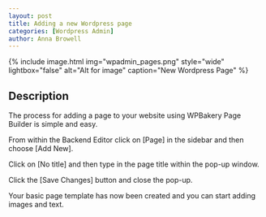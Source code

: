 ```yaml
---
layout: post
title: Adding a new Wordpress page
categories: [Wordpress Admin]
author: Anna Browell
---
```

{% include image.html img="wpadmin_pages.png" style="wide" lightbox="false" alt="Alt for image" caption="New Wordpress Page" %}


## Description

The process for adding a page to your website using WPBakery Page Builder is simple and easy.

From within the Backend Editor click on [Page] in the sidebar and then choose [Add New].

Click on [No title] and then type in the page title within the pop-up window.

Click the [Save Changes] button and close the pop-up.

Your basic page template has now been created and you can start adding images and text.




